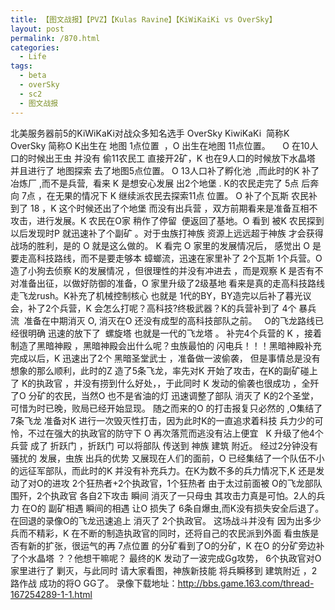 ```yaml
---
title: 【图文战报】【PVZ】【Kulas Ravine】【KiWiKaiKi vs OverSky】
layout: post
permalink: /870.html
categories:
  - Life
tags:
  - beta
  - overSky
  - sc2
  - 图文战报
---
```

北美服务器前5的KiWiKaKi对战众多知名选手 OverSky KiwiKaKi  简称K  OverSky 简称O K出生在 地图 1点位置  ，O 出生在地图 11点位置。     O 在10人口的时候出王虫 并没有 偷11农民工 直接开2矿，K 也在9人口的时候放下水晶塔 并且进行了 地图探索 去了地图5点位置。 O 13人口补了孵化池  ,而此时的K 补了 冶炼厂 ,而不是兵营,  看来 K 是想安心发展 出2个地堡 . K的农民走完了 5点 后奔向 7点 ，在无果的情况下 K 继续派农民去探索11点 位置。 O 补了个瓦斯 农民补到了 18 ，K 这个时候还出了个地堡 而没有出兵营 ，双方前期看来是准备互相不攻击，进行发展。K 农民在O家 稍作了停留  便返回了基地。O 看到 被K 农民探到以后发现时P 就迅速补了个副矿 。对于虫族打神族 资源上远远超于神族 才会获得战场的胜利，是的 O 就是这么做的。 K 看完 O 家里的发展情况后， 感觉出 O 是要走高科技路线，而不是要走够本 蟑螂流，迅速在家里补了 2个瓦斯 1个兵营。O 造了小狗去侦察 K的发展情况 ，但很理性的并没有冲进去 ，而是观察 K 是否有不对准备出征，以做好防御的准备，O 家里升级了2级基地 看来是真的走高科技路线 走飞龙rush。K补充了机械控制核心 也就是 1代的BY，BY造完以后补了暮光议会，补了2个兵营，K 会怎么打呢？高科技?终极武器？K的兵营补到了 4个 暴兵流  准备在中期消灭 O, 消灭在O 还没有成型的高科技部队之前。   O的飞龙路线已经很明确 迅速的放下了  螺旋塔 也就是一代的飞龙塔 。 补完4个兵营的 K ，接着制造了黑暗神殿 ，黑暗神殿会出什么呢？虫族最怕的 闪电兵！！！黑暗神殿补充完成以后，K 迅速出了2个 黑暗圣堂武士 ，准备做一波偷袭， 但是事情总是没有想象的那么顺利，此时的Z 造了5条飞龙，率先对K 开始了攻击，在K的副矿碰上了 K的执政官 ，并没有捞到什么好处，，于此同时 K 发动的偷袭也很成功 ，全歼了O 分矿的农民，当然O 也不是省油的灯 迅速调整了部队 消灭了 K的2个圣堂，可惜为时已晚，败局已经开始显现。 随之而来的O 的打击报复只必然的 ,O集结了7条飞龙 准备对K 进行一次毁灭性打击，因为此时K的一直追求着科技 兵力少的可怜，不过在强大的执政官的防守下 O 再次落荒而逃没有沾上便宜   K 升级了他4个兵营 成了 折跃门 ，折跃门 可以将部队 传送到 神族 建筑 附近。 经过2分钟没有骚扰的 发展，虫族 出兵的优势 又展现在人们的面前，O 已经集结了一个队伍不小的远征军部队，而此时的K 并没有补充兵力。在K为数不多的兵力情况下,K 还是发动了对O的进攻 2个狂热者+2个执政官，1个狂热者 由于太过前面被 O的飞龙部队围歼，2个执政官 各自2下攻击 瞬间 消灭了一只母虫 其攻击力真是可怕。2人的兵力 在O的 副矿相遇 瞬间的相遇 让O 损失了 6条自爆虫,而K没有损失安全后退了。在回退的录像O的飞龙迅速追上 消灭了 2个执政官。 这场战斗并没有 因为出多少兵而不精彩，K 在不断的制造执政官的同时，还将自己的农民派到外面 看虫族是否有新的扩张，很运气的再 7点位置 的分矿看到了O的分矿，K 在O 的分矿旁边补了个水晶塔 ？？他想干嘛呢？ 最终的K 发动了一波完成Gg攻势， 6个执政官对O 家里进行了 剿灭，与此同时 请大家看图，神族新技能 将兵瞬移到 建筑附近 ，2路作战 成功的将O GG了。 录像下载地址：http://bbs.game.163.com/thread-167254289-1-1.html